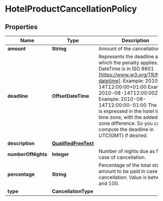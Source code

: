 

# HotelProductCancellationPolicy


## Properties

| Name | Type | Description | Notes |
|------------ | ------------- | ------------- | -------------|
|**amount** | **String** | Amount of the cancellation fee. |  [optional] |
|**deadline** | **OffsetDateTime** | Represents the deadline after which the penalty applies. DateTime is in ISO 8601 [https://www.w3.org/TR/NOTE-datetime]. Example: 2010-08-14T12:00:00+01:00 Example: 2010-08-14T12:00:00Z Example: 2010-08-14T12:00:00-01:00 The value is expressed in the hotel local time zone, with the added time zone difference. So you can compute the deadline in UTC(GMT) if desired. |  [optional] |
|**description** | [**QualifiedFreeText**](QualifiedFreeText.md) |  |  [optional] |
|**numberOfNights** | **Integer** | Number of nights due as fee in case of cancellation. |  [optional] |
|**percentage** | **String** | Percentage of the total stay amount to be paid in case of cancellation. Value is between 0 and 100. |  [optional] |
|**type** | **CancellationType** |  |  [optional] |



